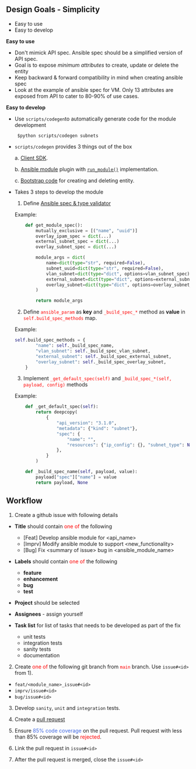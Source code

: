 ## Design Goals - Simplicity

- Easy to use
- Easy to develop

**Easy to use**

- Don't mimick API spec. Ansible spec should be a simplified version of API spec.
- Goal is to expose *minimum attributes* to create, update or delete the entity
- Keep backward & forward compatibility in mind when creating ansible spec
- Look at the example of ansible spec for VM. Only 13 attributes are exposed from API to cater to 80-90% of use cases.


**Easy to develop**

- Use `scripts/codegen`to automatically generate code for the module development

    ` $python scripts/codegen subnets`

- `scripts/codegen` provides 3 things out of the box

    a. [Client SDK](https://github.com/nutanix/nutanix.ansible/blob/main/plugins/module_utils/prism/subnets.py).

    b. [Ansible module](https://github.com/nutanix/nutanix.ansible/blob/main/plugins/modules/ntnx_subnets.py) plugin with [`run_module()`](https://github.com/nutanix/nutanix.ansible/blob/f5e9c0d1432014ea175b888f81efdfa6be81fb8f/plugins/modules/ntnx_subnets.py#L657) implementation.

    c. [Bootstrap code](https://github.com/nutanix/nutanix.ansible/blob/f5e9c0d1432014ea175b888f81efdfa6be81fb8f/plugins/modules/ntnx_subnets.py#L595) for creating and deleting entity.

- Takes 3 steps to develop the module
    1. Define [Ansible spec & type validator](https://docs.ansible.com/ansible/latest/dev_guide/developing_program_flow_modules.html#argument-spec)

    Example:
    ```python
        def get_module_spec():
            mutually_exclusive = [("name", "uuid")]
            overlay_ipam_spec = dict(...)
            external_subnet_spec = dict(...)
            overlay_subnet_spec = dict(...)

            module_args = dict(
                name=dict(type="str", required=False),
                subnet_uuid=dict(type="str", required=False),
                vlan_subnet=dict(type="dict", options=vlan_subnet_spec),
                external_subnet=dict(type="dict", options=external_subnet_spec),
                overlay_subnet=dict(type="dict", options=overlay_subnet_spec),
            )

            return module_args
    ```

    2. Define <font color="red">`ansible_param`</font> as **key** and <font color="red">`_build_spec_*`</font> method as **value** in <font color="red">`self.build_spec_methods`</font> map.

    Example:
    ```python
    self.build_spec_methods = {
            "name": self._build_spec_name,
            "vlan_subnet": self._build_spec_vlan_subnet,
            "external_subnet": self._build_spec_external_subnet,
            "overlay_subnet": self._build_spec_overlay_subnet,
        }
    ```
    3. Implement <font color=red>`_get_default_spec(self)`</font> and <font color="red">`_build_spec_*(self, payload, config)`</font> methods

    Example:
    ```python
        def _get_default_spec(self):
            return deepcopy(
                {
                    "api_version": "3.1.0",
                    "metadata": {"kind": "subnet"},
                    "spec": {
                        "name": "",
                        "resources": {"ip_config": {}, "subnet_type": None},
                    },
                }
            )

        def _build_spec_name(self, payload, value):
            payload["spec"]["name"] = value
            return payload, None

    ```

## Workflow

1. Create a github issue with following details
 * **Title** should contain <font color="red">one of</font> the following
    - [Feat] Develop ansible module for \<api_name>
    - [Imprv] Modify ansible module to support \<new_functionality>
    - [Bug] Fix \<summary of issue> bug in \<ansible_module_name>
 * **Labels** should contain <font color="red">one of</font> the following
    - **feature**
    - **enhancement**
    - **bug**
    - **test**

 * **Project** should be selected
 * **Assignees** - assign yourself
 * **Task list** for list of tasks that needs to be developed as part of the fix
    - unit tests
    - integration tests
    - sanity tests
    - documentation

2. Create <font color="red">one of</font> the following git branch from <font color="red">`main`</font> branch. Use `issue#<id>` from 1).
 * `feat/<module_name>_issue#<id>`
 * `imprv/issue#<id>`
 * `bug/issue#<id>`

3. Develop `sanity`, `unit` and `integration` tests.

4. Create a [pull request](https://docs.github.com/en/pull-requests/collaborating-with-pull-requests/proposing-changes-to-your-work-with-pull-requests/creating-a-pull-request)

5. Ensure <font color="royalblue">85% code coverage</font> on the pull request. Pull request with less than 85% coverage will be <font color="red">rejected</font>.

6. Link the pull request in `issue#<id>`

7. After the pull request is merged, close the `issue#<id>`
